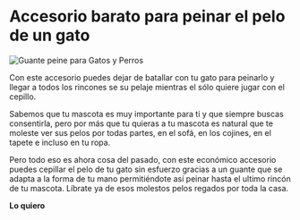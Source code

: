 # Accesorio barato para peinar el pelo de un gato

![Guante peine para Gatos y Perros](https://i.imgur.com/fEpkzhj.jpg)

Con este accesorio puedes dejar de batallar con tu gato para peinarlo y llegar a todos los rincones se su pelaje mientras el sólo quiere jugar con el cepillo.

Sabemos que tu mascota es muy importante para ti y que siempre buscas consentirla, pero por más que tu quieras a tu mascota es natural que te moleste ver sus pelos por todas partes, en el sofá, en los cojines, en el tapete e incluso en tu ropa. 

Pero todo eso es ahora cosa del pasado, con este económico accesorio puedes cepillar el pelo de tu gato sin esfuerzo gracias a un guante que se adapta a la forma de tu mano permitiéndote así peinar hasta el ultimo rincón de tu mascota. Líbrate ya de esos molestos pelos regados por toda la casa.

**Lo quiero**

